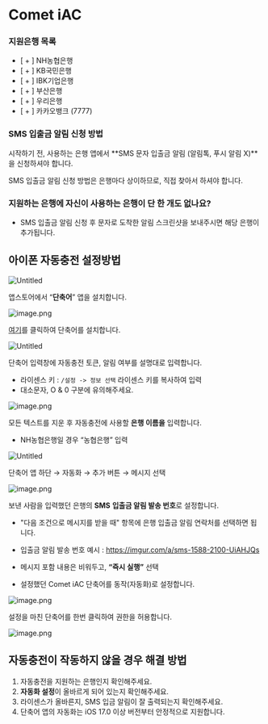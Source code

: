 # Comet iAC

### 지원은행 목록

- [ + ] NH농협은행
- [ + ] KB국민은행
- [ + ] IBK기업은행
- [ + ] 부산은행
- [ + ] 우리은행
- [ + ] 카카오뱅크 (7777)

### SMS 입출금 알림 신청 방법

시작하기 전, 사용하는 은행 앱에서 **SMS 문자 입출금 알림 (알림톡, 푸시 알림 X)**을 신청하셔야 합니다.

SMS 입출금 알림 신청 방법은 은행마다 상이하므로, 직접 찾아서 하셔야 합니다.

### 지원하는 은행에 자신이 사용하는 은행이 단 한 개도 없나요?

- SMS 입출금 알림 신청 후 문자로 도착한 알림 스크린샷을 보내주시면 해당 은행이 추가됩니다.

## 아이폰 자동충전 설정방법

![Untitled](images/1.png)

앱스토어에서 “**단축어**” 앱을 설치합니다.

![image.png](images/2.png)

[여기](https://www.icloud.com/shortcuts/f6b1f59ee3a24a0fb472e8d761c391b2)를 클릭하여 단축어를 설치합니다.

![Untitled](images/3.png)

단축어 입력창에 자동충전 토큰, 알림 여부를 설명대로 입력합니다.

- 라이센스 키 : `/설정 -> 정보 선택` 라이센스 키를 복사하여 입력
- 대소문자, O & 0 구분에 유의해주세요.

![image.png](images/4.png)

모든 텍스트를 지운 후 자동충전에 사용할 **은행 이름을** 입력합니다.

- NH농협은행일 경우 “농협은행” 입력

![Untitled](images/5.png)

단축어 앱 하단 → 자동화  → 추가 버튼 → 메시지 선택

![image.png](images/6.png)

보낸 사람을 입력했던 은행의 **SMS** **입출금 알림 발송 번호**로 설정합니다.
- "다음 조건으로 메시지를 받을 때" 항목에 은행 입출금 알림 연락처를 선택하면 됩니다.
- 입출금 알림 발송 번호 예시 : https://imgur.com/a/sms-1588-2100-UiAHJQs

- 메시지 포함 내용은 비워두고, **“즉시 실행”** 선택
- 설정했던 Comet iAC 단축어를 동작(자동화)로 설정합니다.

![image.png](images/7.png)

설정을 마친 단축어를 한번 클릭하여 권한을 허용합니다.

![image.png](images/8.png)

## 자동충전이 작동하지 않을 경우 해결 방법

1. 자동충전을 지원하는 은행인지 확인해주세요.
2. **자동화 설정**이 올바르게 되어 있는지 확인해주세요.
3. 라이센스가 올바른지, SMS 입금 알림이 잘 출력되는지 확인해주세요.
4. 단축어 앱의 자동화는 iOS 17.0 이상 버전부터 안정적으로 지원합니다.
